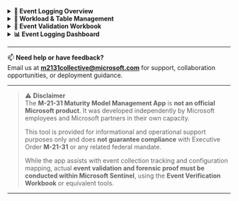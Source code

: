 <details>
<summary><strong>📘 Event Logging Overview</strong></summary>
<p>

...

</p>
</details>

<details>
<summary><strong>📂 Workload & Table Management</strong></summary>
<p>

...

</p>
</details>

<details>
<summary><strong>📑 Event Validation Workbook</strong></summary>
<p>

...

</p>
</details>

<details>
<summary><strong>📊 Event Logging Dashboard</strong></summary>
<p>

...

</p>
</details>

---

📫 **Need help or have feedback?**  
Email us at **m2131collective@microsoft.com** for support, collaboration opportunities, or deployment guidance.

---

> ⚠️ **Disclaimer**  
> The **M-21-31 Maturity Model Management App** is **not an official Microsoft product**. It was developed independently by Microsoft employees and Microsoft partners in their own capacity.  
>  
> This tool is provided for informational and operational support purposes only and does **not guarantee compliance** with Executive Order **M-21-31** or any related federal mandate.  
>  
> While the app assists with event collection tracking and configuration mapping, actual **event validation and forensic proof must be conducted within Microsoft Sentinel**, using the **Event Verification Workbook** or equivalent tools.

---
